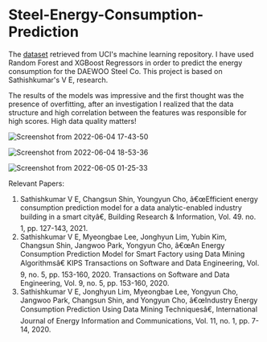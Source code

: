 # Steel-Energy-Consumption-Prediction

The [dataset](https://archive.ics.uci.edu/ml/datasets/Steel+Industry+Energy+Consumption+Dataset) retrieved from UCI's machine learning repository. 
I have used Random Forest and XGBoost Regressors in order to predict the energy consumption for the DAEWOO Steel Co. This project is based on Sathishkumar's V E, research.

The results of the models was impressive and the first thought was the presence of overfitting, after an investigation I realized that the data structure and high correlation between the features was responsible for high scores. High data quality matters!


![Screenshot from 2022-06-04 17-43-50](https://user-images.githubusercontent.com/93320620/189077106-f9ee9b7c-ca3c-44b2-839f-e6d7ede42e97.png)



![Screenshot from 2022-06-04 18-53-36](https://user-images.githubusercontent.com/93320620/189077181-7cb0012b-a637-48ab-8f04-525f0e05be9f.png)


![Screenshot from 2022-06-05 01-25-33](https://user-images.githubusercontent.com/93320620/189077553-46c927c5-b43f-4866-9b28-e17ef5cbc44f.png)







Relevant Papers:

1. Sathishkumar V E, Changsun Shin, Youngyun Cho, â€œEfficient energy consumption prediction model for a data analytic-enabled industry building in a smart cityâ€, Building Research & Information, Vol. 49. no. 1, pp. 127-143, 2021.
2. Sathishkumar V E, Myeongbae Lee, Jonghyun Lim, Yubin Kim, Changsun Shin, Jangwoo Park, Yongyun Cho, â€œAn Energy Consumption Prediction Model for Smart Factory using Data Mining Algorithmsâ€ KIPS Transactions on Software and Data Engineering, Vol. 9, no. 5, pp. 153-160, 2020.
Transactions on Software and Data Engineering, Vol. 9, no. 5, pp. 153-160, 2020.
3. Sathishkumar V E, Jonghyun Lim, Myeongbae Lee, Yongyun Cho, Jangwoo Park, Changsun Shin, and Yongyun Cho, â€œIndustry Energy Consumption Prediction Using Data Mining Techniquesâ€, International Journal of Energy Information and Communications, Vol. 11, no. 1, pp. 7-14, 2020.

